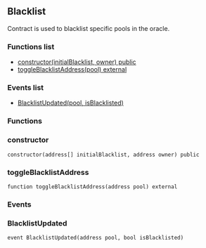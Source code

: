 
## Blacklist

Contract is used to blacklist specific pools in the oracle.

### Functions list
- [constructor(initialBlacklist, owner) public](#constructor)
- [toggleBlacklistAddress(pool) external](#toggleblacklistaddress)

### Events list
- [BlacklistUpdated(pool, isBlacklisted) ](#blacklistupdated)

### Functions
### constructor

```solidity
constructor(address[] initialBlacklist, address owner) public
```

### toggleBlacklistAddress

```solidity
function toggleBlacklistAddress(address pool) external
```

### Events
### BlacklistUpdated

```solidity
event BlacklistUpdated(address pool, bool isBlacklisted)
```

